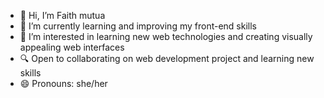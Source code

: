 - 👋 Hi, I’m Faith mutua
- 🌱 I’m currently learning and improving my front-end skills
- 👀 I’m interested in  learning new web technologies and creating  visually appealing web interfaces
- 🔍 Open to collaborating on web development project and learning new skills
- 😄 Pronouns: she/her
  



